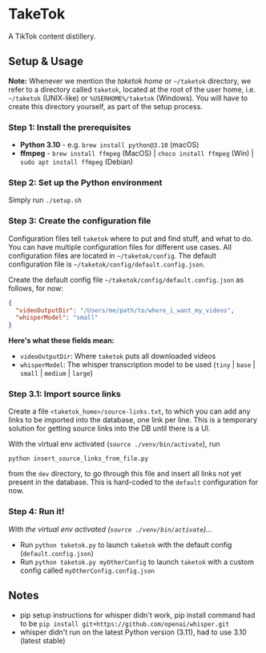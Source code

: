 # TakeTok
A TikTok content distillery.

## Setup & Usage
**Note:** Whenever we mention the _taketok home_ or `~/taketok` directory, we refer to a directory called `taketok`,
located at the root of the user home, i.e. `~/taketok` (UNIX-like) or `%USERHOME%/taketok` (Windows). You will have to
create  this directory yourself, as part of the setup process.

### Step 1: Install the prerequisites
* **Python 3.10** - e.g. `brew install python@3.10` (macOS)
* **ffmpeg** - `brew install ffmpeg` (MacOS) | `choco install ffmpeg` (Win) | `sudo apt install ffmpeg` (Debian)

### Step 2: Set up the Python environment
Simply run `./setup.sh`

### Step 3: Create the configuration file
Configuration files tell `taketok` where to put and find stuff, and what to do. You can have multiple configuration
files for different use cases. All configuration files are located in `~/taketok/config`. The default configuration
file is `~/taketok/config/default.config.json`.

Create the default config file `~/taketok/config/default.config.json` as follows, for now:
```json
{
  "videoOutputDir": "/Users/me/path/to/where_i_want_my_videos",
  "whisperModel": "small"
}
```

**Here's what these fields mean:**
* `videoOutputDir`: Where `taketok` puts all downloaded videos
* `whisperModel`: The whisper transcription model to be used (`tiny` | `base` | `small` | `medium` | `large`)

### Step 3.1: Import source links
Create a file `<taketok_home>/source-links.txt`, to which you can add any links to be imported into the database,
one link per line. This is a temporary solution for getting source links into the DB until there is a UI.

With the virtual env activated (`source ./venv/bin/activate`), run

`python insert_source_links_from_file.py`

from the `dev` directory, to go through this file and insert all links not yet present in the database. This is
hard-coded to the `default` configuration for now.

### Step 4: Run it!
_With the virtual env activated (`source ./venv/bin/activate`)..._

* Run `python taketok.py` to launch `taketok` with the default config (`default.config.json`)
* Run `python taketok.py myOtherConfig` to launch `taketok` with a custom config called `myOtherConfig.config.json`

## Notes
* pip setup instructions for whisper didn't work, pip install command had to be `pip install git+https://github.com/openai/whisper.git`
* whisper didn't run on the latest Python version (3.11), had to use 3.10 (latest stable)